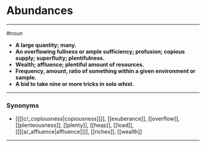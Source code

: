 # Abundances
---
#noun
- **A large quantity; many.**
- **An overflowing fullness or ample sufficiency; profusion; copious supply; superfluity; plentifulness.**
- **Wealth; affluence; plentiful amount of resources.**
- **Frequency, amount, ratio of something within a given environment or sample.**
- **A bid to take nine or more tricks in solo whist.**
---
### Synonyms
- [[[[c/_copiousness|copiousness]]]], [[exuberance]], [[overflow]], [[plenteousness]], [[plenty]], [[heap]], [[load]], [[[[a/_affluence|affluence]]]], [[riches]], [[wealth]]
---
